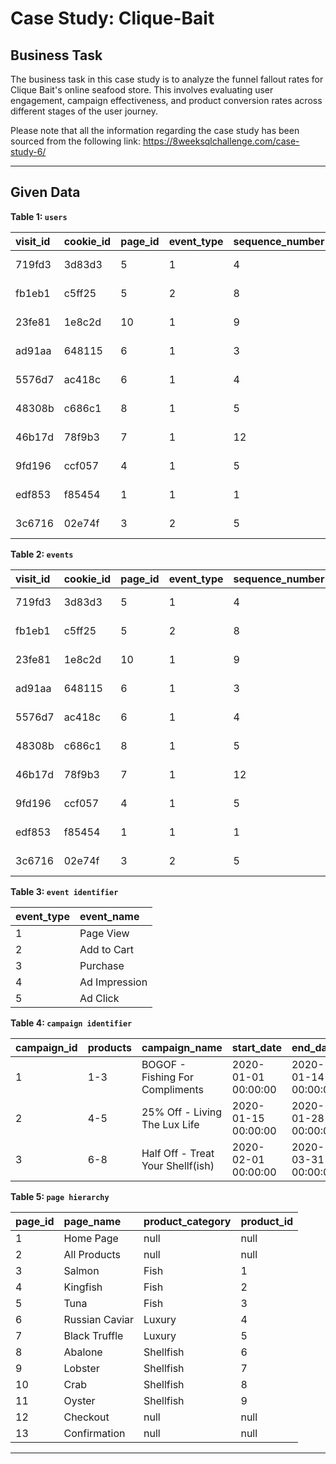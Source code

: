 # Case Study: Clique-Bait
## Business Task
The business task in this case study is to analyze the funnel fallout rates for Clique Bait's online seafood store. This involves evaluating user engagement, campaign effectiveness, and product conversion rates across different stages of the user journey.

Please note that all the information regarding the case study has been sourced from the following link: https://8weeksqlchallenge.com/case-study-6/ 
***
## Given Data
**Table 1: `users`**

|visit_id|cookie_id|page_id|event_type|sequence_number|event_time|
|:----|:----|:----|:----|:----|:----|
|719fd3|3d83d3|5|1|4|2020-03-02 00:29:09.975502|
|fb1eb1|c5ff25|5|2|8|2020-01-22 07:59:16.761931|
|23fe81|1e8c2d|10|1|9|2020-03-21 13:14:11.745667|
|ad91aa|648115|6|1|3|2020-04-27 16:28:09.824606|
|5576d7|ac418c|6|1|4|2020-01-18 04:55:10.149236|
|48308b|c686c1|8|1|5|2020-01-29 06:10:38.702163|
|46b17d|78f9b3|7|1|12|2020-02-16 09:45:31.926407|
|9fd196|ccf057|4|1|5|2020-02-14 08:29:12.922164|
|edf853|f85454|1|1|1|2020-02-22 12:59:07.652207|
|3c6716|02e74f|3|2|5|2020-01-31 17:56:20.777383|


**Table 2: `events`**

|visit_id|cookie_id|page_id|event_type|sequence_number|event_time|
|:----|:----|:----|:----|:----|:----|
|719fd3|3d83d3|5|1|4|2020-03-02 00:29:09.975502|
|fb1eb1|c5ff25|5|2|8|2020-01-22 07:59:16.761931|
|23fe81|1e8c2d|10|1|9|2020-03-21 13:14:11.745667|
|ad91aa|648115|6|1|3|2020-04-27 16:28:09.824606|
|5576d7|ac418c|6|1|4|2020-01-18 04:55:10.149236|
|48308b|c686c1|8|1|5|2020-01-29 06:10:38.702163|
|46b17d|78f9b3|7|1|12|2020-02-16 09:45:31.926407|
|9fd196|ccf057|4|1|5|2020-02-14 08:29:12.922164|
|edf853|f85454|1|1|1|2020-02-22 12:59:07.652207|
|3c6716|02e74f|3|2|5|2020-01-31 17:56:20.777383|

**Table 3: `event identifier`**

|event_type|event_name|
|:----|:----|
|1|Page View|
|2|Add to Cart|
|3|Purchase|
|4|Ad Impression|
|5|Ad Click|

**Table 4: `campaign identifier`**

|campaign_id|products|campaign_name|start_date|end_date|
|:----|:----|:----|:----|:----|
|1|1-3|BOGOF - Fishing For Compliments|2020-01-01 00:00:00|2020-01-14 00:00:00|
|2|4-5|25% Off - Living The Lux Life|2020-01-15 00:00:00|2020-01-28 00:00:00|
|3|6-8|Half Off - Treat Your Shellf(ish)|2020-02-01 00:00:00|2020-03-31 00:00:00|

**Table 5: `page hierarchy`**

|page_id|page_name|product_category|product_id|
|:----|:----|:----|:----|
|1|Home Page|null|null|
|2|All Products|null|null|
|3|Salmon|Fish|1|
|4|Kingfish|Fish|2|
|5|Tuna|Fish|3|
|6|Russian Caviar|Luxury|4|
|7|Black Truffle|Luxury|5|
|8|Abalone|Shellfish|6|
|9|Lobster|Shellfish|7|
|10|Crab|Shellfish|8|
|11|Oyster|Shellfish|9|
|12|Checkout|null|null|
|13|Confirmation|null|null|

***
